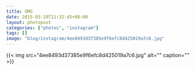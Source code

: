 ```yaml
---
title: OMG
date: 2015-03-29T11:32:45+00:00
layout: photopost
categories: ["photos", "instagram"]
tags: []
image: "blog/instagram/4ee8493d37385e9f6efc8d425019a7c6.jpg"
---
```


{{< img src="4ee8493d37385e9f6efc8d425019a7c6.jpg" alt="" caption="" >}}



